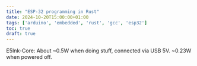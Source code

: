 ```yaml
---
title: "ESP-32 programming in Rust"
date: 2024-10-20T15:00:00+01:00
tags: ['arduino', 'embedded', 'rust', 'gcc', 'esp32']
toc: true
draft: true
---
```


E5Ink-Core: About ~0.5W when doing stuff, connected via USB 5V.
~0.23W when powered off.
